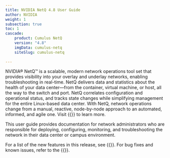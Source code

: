 ```yaml
---
title: NVIDIA NetQ 4.8 User Guide
author: NVIDIA
weight: 1
subsection: true
toc: 1
cascade:
    product: Cumulus NetQ
    version: "4.8"
    imgData: cumulus-netq
    siteSlug: cumulus-netq
   
---
```


NVIDIA® NetQ™ is a scalable, modern network operations tool set that provides visibility into your overlay and underlay networks, enabling troubleshooting in real-time. NetQ delivers data and statistics about the health of your data center—from the container, virtual machine, or host, all the way to the switch and port. NetQ correlates configuration and operational status, and tracks state changes while simplifying management for the entire Linux-based data center. With NetQ, network operations change from a manual, reactive, node-by-node approach to an automated, informed, and agile one. Visit {{<exlink url="https://www.nvidia.com/en-us/networking/ethernet-switching/netq/" text="Network Operations with NetQ">}} to learn more.

This user guide provides documentation for network administrators who are responsible for deploying, configuring, monitoring, and troubleshooting the network in their data center or campus environment.

For a list of the new features in this release, see {{<link title="What's New" text="What's New">}}. For bug fixes and known issues, refer to the {{<link title="NVIDIA NetQ 4.8 Release Notes" text="release notes">}}. 
